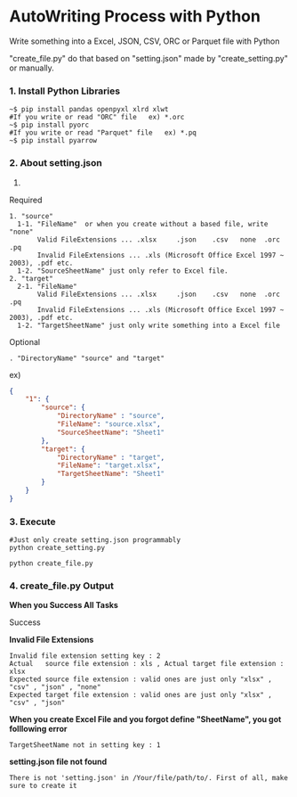 # AutoWriting Process with Python

Write something into a Excel, JSON, CSV, ORC or Parquet file with Python

"create_file.py" do that based on "setting.json" made by "create_setting.py" or manually.

### 1. Install Python Libraries

```
~$ pip install pandas openpyxl xlrd xlwt
#If you write or read "ORC" file   ex) *.orc
~$ pip install pyorc
#If you write or read "Parquet" file   ex) *.pq
~$ pip install pyarrow
```

### 2. About setting.json

1. 

Required

```
1. "source"
  1-1. "FileName"  or when you create without a based file, write "none"
       Valid FileExtensions ... .xlsx     .json    .csv   none  .orc  .pq
       Invalid FileExtensions ... .xls (Microsoft Office Excel 1997 ~ 2003), .pdf etc.
  1-2. "SourceSheetName" just only refer to Excel file.
2. "target"
  2-1. "FileName"
       Valid FileExtensions ... .xlsx     .json    .csv   none  .orc  .pq
       Invalid FileExtensions ... .xls (Microsoft Office Excel 1997 ~ 2003), .pdf etc.
  1-2. "TargetSheetName" just only write something into a Excel file
```

Optional
```
. "DirectoryName" "source" and "target"
```

ex)

```json
{
    "1": {
        "source": {
            "DirectoryName" : "source",
            "FileName": "source.xlsx",
            "SourceSheetName": "Sheet1"
        },
        "target": {
            "DirectoryName" : "target",
            "FileName": "target.xlsx",
            "TargetSheetName": "Sheet1"
        }
    }
}
```

### 3. Execute

```
#Just only create setting.json programmably
python create_setting.py

python create_file.py
```

### 4. create_file.py Output

**When you Success All Tasks**

Success


**Invalid File Extensions**

```
Invalid file extension setting key : 2
Actual   source file extension : xls , Actual target file extension : xlsx
Expected source file extension : valid ones are just only "xlsx" , "csv" , "json" , "none"
Expected target file extension : valid ones are just only "xlsx" , "csv" , "json"
```

**When you create Excel File and you forgot define "SheetName", you got folllowing error**

```
TargetSheetName not in setting key : 1
```

**setting.json file not found**

```
There is not 'setting.json' in /Your/file/path/to/. First of all, make sure to create it
```
